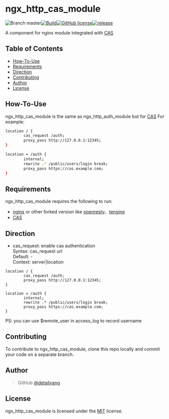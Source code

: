 [CAS]: https://github.com/cas-x/cas-server
[MIT]: https://github.com/detailyang/ybw/blob/master/licenses/MIT

# ngx_http_cas_module

![Branch master](https://img.shields.io/badge/branch-master-brightgreen.svg?style=flat-square)[![Build](https://api.travis-ci.org/detailyang/cas-nginx_http_auth_module.svg)](https://travis-ci.org/detailyang/cas-nginx_http_auth_module)[![GitHub license](https://img.shields.io/badge/license-MIT-blue.svg)](https://raw.githubusercontent.com/detailyang/cas-nginx_http_auth_module/master/LICENSE)[![release](https://img.shields.io/github/release/detailyang/cas-nginx_http_auth_module.svg)](https://github.com/detailyang/cas-nginx_http_auth_module/releases)


A component for nginx module integrated with [CAS]


Table of Contents
-----------------
* [How-To-Use](#how-to-use)
* [Requirements](#requirements)
* [Direction](#direction)
* [Contributing](#contributing)
* [Author](#author)
* [License](#license)


How-To-Use
----------------

ngx_http_cas_module is the same as ngx_http_auth_module but for [CAS]
For example:

```bash
location / {
        cas_request /auth;
        proxy_pass http://127.0.0.1:12345;
}

location = /auth {
        internal;
        rewrite .* /public/users/login break;
        proxy_pass https://cas.example.com;
}
```

Requirements
------------

ngx_http_cas_module requires the following to run:

 * [nginx](http://nginx.org/) or other forked version like [openresty](http://openresty.org/)、[tengine](http://tengine.taobao.org/)
 * [CAS](https://github.com/detailyang/cas-server)

Direction
------------

* cas_request: enable cas authentication        
Syntax:     cas_request url       
Default:    -         
Context:    server|location         

```
location / {
        cas_request /auth;
        proxy_pass http://127.0.0.1:12345;
}

location = /auth {
        internal;
        rewrite .* /public/users/login break;
        proxy_pass https://cas.example.com;
}
```
PS: you can use $remote_user in access_log to record username

Contributing
------------

To contribute to ngx_http_cas_module, clone this repo locally and commit your code on a separate branch.


Author
------

> GitHub [@detailyang](https://github.com/detailyang)


License
-------
ngx_http_cas_module is licensed under the [MIT] license.

